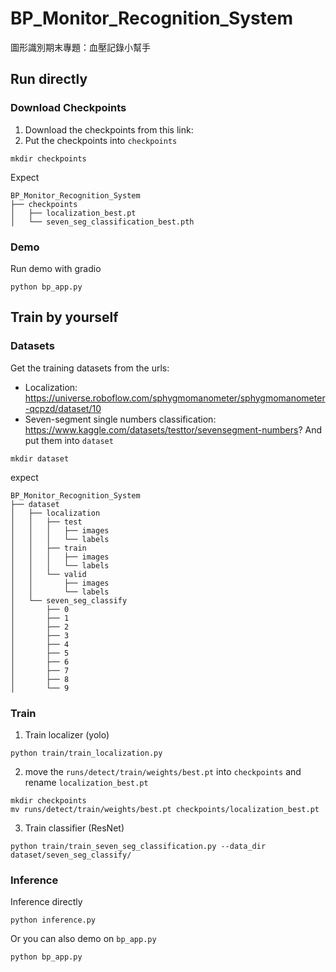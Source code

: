 # BP_Monitor_Recognition_System
圖形識別期末專題：血壓記錄小幫手

## Run directly

### Download Checkpoints
1. Download the checkpoints from this link: 
2. Put the checkpoints into `checkpoints`
```
mkdir checkpoints
```
Expect
```
BP_Monitor_Recognition_System
├── checkpoints
│   ├── localization_best.pt
│   └── seven_seg_classification_best.pth
```

### Demo
Run demo with gradio
```
python bp_app.py
```

## Train by yourself

### Datasets
Get the training datasets from the urls:
- Localization: https://universe.roboflow.com/sphygmomanometer/sphygmomanometer-qcpzd/dataset/10  
- Seven-segment single numbers classification: https://www.kaggle.com/datasets/testtor/sevensegment-numbers?
And put them into `dataset`
```
mkdir dataset
```
expect
```
BP_Monitor_Recognition_System
├── dataset
│   ├── localization
│   │   ├── test
│   │   │   ├── images
│   │   │   └── labels
│   │   ├── train
│   │   │   ├── images
│   │   │   └── labels
│   │   └── valid
│   │       ├── images
│   │       └── labels
│   └── seven_seg_classify
│       ├── 0
│       ├── 1
│       ├── 2
│       ├── 3
│       ├── 4
│       ├── 5
│       ├── 6
│       ├── 7
│       ├── 8
│       └── 9
```

### Train
1. Train localizer (yolo)
```
python train/train_localization.py
```
2. move the `runs/detect/train/weights/best.pt` into `checkpoints` and rename `localization_best.pt`
```
mkdir checkpoints
mv runs/detect/train/weights/best.pt checkpoints/localization_best.pt
```
3. Train classifier (ResNet)
```
python train/train_seven_seg_classification.py --data_dir dataset/seven_seg_classify/
```

### Inference
Inference directly
```
python inference.py
```
Or you can also demo on `bp_app.py`
```
python bp_app.py
```
